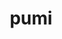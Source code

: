 ---
title: "pumi"
layout: cache
categories: [package, v0.18.0]
meta: {"versions": ["2.2.7"], "compilers": ["gcc@=7.5.0"], "oss": ["ubuntu18.04"], "platforms": ["linux"], "targets": ["x86_64"], "stacks": ["e4s", "root"], "num_specs": 1, "num_specs_by_stack": {"root": 1, "e4s": 1}}
spec_details: [{"hash": "kq6cz3yhqcuz2a7dzyqlyx3e65uk3umr", "compiler": "gcc@=7.5.0", "versions": ["2.2.7"], "os": "ubuntu18.04", "platform": "linux", "target": "x86_64", "variants": ["build_type=RelWithDebInfo", "~fortran", "~int64", "~ipo", "~shared", "simmodsuite=none", "+simmodsuite_version_check", "~testing", "~zoltan"], "stacks": ["root", "e4s"], "size": "-", "tarball": "https://binaries.spack.io/releases/v0.18.0/build_cache/linux-ubuntu18.04-x86_64/gcc-7.5.0/pumi-2.2.7/linux-ubuntu18.04-x86_64-gcc-7.5.0-pumi-2.2.7-kq6cz3yhqcuz2a7dzyqlyx3e65uk3umr.spack"}]
---